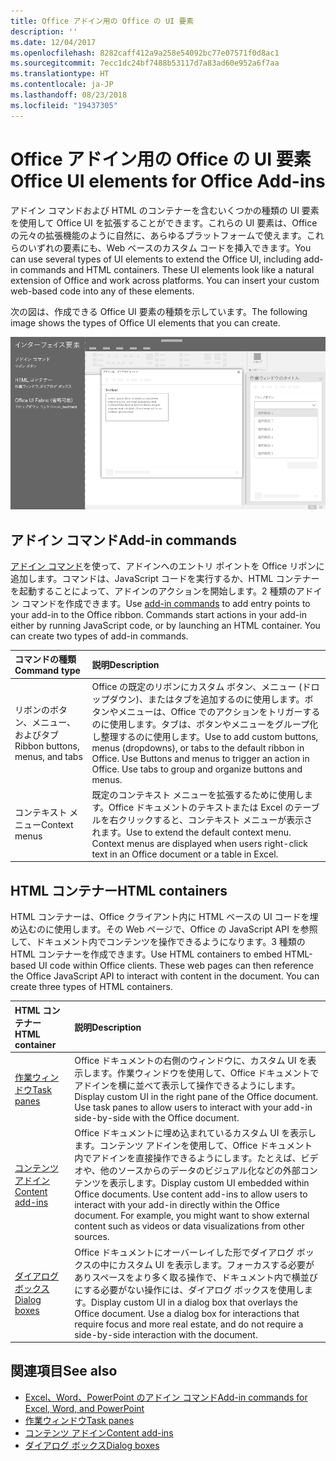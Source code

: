 ```yaml
---
title: Office アドイン用の Office の UI 要素
description: ''
ms.date: 12/04/2017
ms.openlocfilehash: 8282caff412a9a258e54092bc77e07571f0d8ac1
ms.sourcegitcommit: 7ecc1dc24bf7488b53117d7a83ad60e952a6f7aa
ms.translationtype: HT
ms.contentlocale: ja-JP
ms.lasthandoff: 08/23/2018
ms.locfileid: "19437305"
---
```

# <a name="office-ui-elements-for-office-add-ins"></a><span data-ttu-id="fdbcf-102">Office アドイン用の Office の UI 要素</span><span class="sxs-lookup"><span data-stu-id="fdbcf-102">Office UI elements for Office Add-ins</span></span>

<span data-ttu-id="fdbcf-p101">アドイン コマンドおよび HTML のコンテナーを含むいくつかの種類の UI 要素を使用して Office UI を拡張することができます。これらの UI 要素は、Office の元々の拡張機能のように自然に、あらゆるプラットフォームで使えます。これらのいずれの要素にも、Web ベースのカスタム コードを挿入できます。</span><span class="sxs-lookup"><span data-stu-id="fdbcf-p101">You can use several types of UI elements to extend the Office UI, including add-in commands and HTML containers. These UI elements look like a natural extension of Office and work across platforms. You can insert your custom web-based code into any of these elements.</span></span>

<span data-ttu-id="fdbcf-106">次の図は、作成できる Office UI 要素の種類を示しています。</span><span class="sxs-lookup"><span data-stu-id="fdbcf-106">The following image shows the types of Office UI elements that you can create.</span></span>

![Office ドキュメントのリボン、タスク ウィンドウ、ダイアログ ボックス上のアドイン コマンドを示す図](../images/overview-with-app-interface-elements.png)

## <a name="add-in-commands"></a><span data-ttu-id="fdbcf-108">アドイン コマンド</span><span class="sxs-lookup"><span data-stu-id="fdbcf-108">Add-in commands</span></span>

<span data-ttu-id="fdbcf-p102">[アドイン コマンド](add-in-commands.md)を使って、アドインへのエントリ ポイントを Office リボンに追加します。コマンドは、JavaScript コードを実行するか、HTML コンテナーを起動することによって、アドインのアクションを開始します。2 種類のアドイン コマンドを作成できます。</span><span class="sxs-lookup"><span data-stu-id="fdbcf-p102">Use [add-in commands](add-in-commands.md) to add entry points to your add-in to the Office ribbon. Commands start actions in your add-in either by running JavaScript code, or by launching an HTML container. You can create two types of add-in commands.</span></span>

|<span data-ttu-id="fdbcf-112">**コマンドの種類**</span><span class="sxs-lookup"><span data-stu-id="fdbcf-112">**Command type**</span></span>|<span data-ttu-id="fdbcf-113">**説明**</span><span class="sxs-lookup"><span data-stu-id="fdbcf-113">**Description**</span></span>|
|:---------------|:--------------|
|<span data-ttu-id="fdbcf-114">リボンのボタン、メニュー、およびタブ</span><span class="sxs-lookup"><span data-stu-id="fdbcf-114">Ribbon buttons, menus, and tabs</span></span>|<span data-ttu-id="fdbcf-p103">Office の既定のリボンにカスタム ボタン、メニュー (ドロップダウン)、またはタブを追加するのに使用します。ボタンやメニューは、Office でのアクションをトリガーするのに使用します。タブは、ボタンやメニューをグループ化し整理するのに使用します。</span><span class="sxs-lookup"><span data-stu-id="fdbcf-p103">Use to add custom buttons, menus (dropdowns), or tabs to the default ribbon in Office. Use Buttons and menus to trigger an action in Office. Use tabs to group and organize buttons and menus.</span></span>|
|<span data-ttu-id="fdbcf-118">コンテキスト メニュー</span><span class="sxs-lookup"><span data-stu-id="fdbcf-118">Context menus</span></span>| <span data-ttu-id="fdbcf-p104">既定のコンテキスト メニューを拡張するために使用します。Office ドキュメントのテキストまたは Excel のテーブルを右クリックすると、コンテキスト メニューが表示されます。</span><span class="sxs-lookup"><span data-stu-id="fdbcf-p104">Use to extend the default context menu. Context menus are displayed when users right-click text in an Office document or a table in Excel.</span></span>| 

## <a name="html-containers"></a><span data-ttu-id="fdbcf-121">HTML コンテナー</span><span class="sxs-lookup"><span data-stu-id="fdbcf-121">HTML containers</span></span>

<span data-ttu-id="fdbcf-p105">HTML コンテナーは、Office クライアント内に HTML ベースの UI コードを埋め込むのに使用します。その Web ページで、Office の JavaScript API を参照して、ドキュメント内でコンテンツを操作できるようになります。3 種類の HTML コンテナーを作成できます。</span><span class="sxs-lookup"><span data-stu-id="fdbcf-p105">Use HTML containers to embed HTML-based UI code within Office clients. These web pages can then reference the Office JavaScript API to interact with content in the document. You can create three types of HTML containers.</span></span>

|<span data-ttu-id="fdbcf-125">**HTML コンテナー**</span><span class="sxs-lookup"><span data-stu-id="fdbcf-125">**HTML container**</span></span>|<span data-ttu-id="fdbcf-126">**説明**</span><span class="sxs-lookup"><span data-stu-id="fdbcf-126">**Description**</span></span>|
|:-----------------|:--------------|
|[<span data-ttu-id="fdbcf-127">作業ウィンドウ</span><span class="sxs-lookup"><span data-stu-id="fdbcf-127">Task panes</span></span>](task-pane-add-ins.md)|<span data-ttu-id="fdbcf-p106">Office ドキュメントの右側のウィンドウに、カスタム UI を表示します。作業ウィンドウを使用して、Office ドキュメントでアドインを横に並べて表示して操作できるようにします。</span><span class="sxs-lookup"><span data-stu-id="fdbcf-p106">Display custom UI in the right pane of the Office document. Use task panes to allow users to interact with your add-in side-by-side with the Office document.</span></span>|
|[<span data-ttu-id="fdbcf-130">コンテンツ アドイン</span><span class="sxs-lookup"><span data-stu-id="fdbcf-130">Content add-ins</span></span>](content-add-ins.md)|<span data-ttu-id="fdbcf-p107">Office ドキュメントに埋め込まれているカスタム UI を表示します。コンテンツ アドインを使用して、Office ドキュメント内でアドインを直接操作できるようにします。たとえば、ビデオや、他のソースからのデータのビジュアル化などの外部コンテンツを表示します。</span><span class="sxs-lookup"><span data-stu-id="fdbcf-p107">Display custom UI embedded within Office documents. Use content add-ins to allow users to interact with your add-in directly within the Office document. For example, you might want to show external content such as videos or data visualizations from other sources.</span></span> |
|[<span data-ttu-id="fdbcf-134">ダイアログ ボックス</span><span class="sxs-lookup"><span data-stu-id="fdbcf-134">Dialog boxes</span></span>](dialog-boxes.md)|<span data-ttu-id="fdbcf-p108">Office ドキュメントにオーバーレイした形でダイアログ ボックスの中にカスタム UI を表示します。フォーカスする必要がありスペースをより多く取る操作で、ドキュメント内で横並びにする必要がない操作には、ダイアログ ボックスを使用します。</span><span class="sxs-lookup"><span data-stu-id="fdbcf-p108">Display custom UI in a dialog box that overlays the Office document. Use a dialog box for interactions that require focus and more real estate, and do not require a side-by-side interaction with the document.</span></span>|

## <a name="see-also"></a><span data-ttu-id="fdbcf-137">関連項目</span><span class="sxs-lookup"><span data-stu-id="fdbcf-137">See also</span></span>

- [<span data-ttu-id="fdbcf-138">Excel、Word、PowerPoint のアドイン コマンド</span><span class="sxs-lookup"><span data-stu-id="fdbcf-138">Add-in commands for Excel, Word, and PowerPoint</span></span>](add-in-commands.md)
- [<span data-ttu-id="fdbcf-139">作業ウィンドウ</span><span class="sxs-lookup"><span data-stu-id="fdbcf-139">Task panes</span></span>](task-pane-add-ins.md)
- [<span data-ttu-id="fdbcf-140">コンテンツ アドイン</span><span class="sxs-lookup"><span data-stu-id="fdbcf-140">Content add-ins</span></span>](content-add-ins.md)
- [<span data-ttu-id="fdbcf-141">ダイアログ ボックス</span><span class="sxs-lookup"><span data-stu-id="fdbcf-141">Dialog boxes</span></span>](dialog-boxes.md)